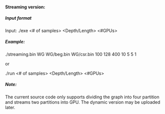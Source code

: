 #### Streaming version:

##### Input format
Input: ./exe <dataset name> <beg file> <csr file> <ThreadBlocks> <Threads> <# of samples> <FrontierSize> <NeighborSize> <Depth/Length> <#GPUs>

##### Example:
./streaming.bin WG WG/beg.bin WG/csr.bin 100 128 400 10 5 5 1

or 

./run <# of samples> <FrontierSize> <NeighborSize> <Depth/Length> <#GPUs>  



##### Note:
The current source code only supports dividing the graph into four partition and streams two partitions into GPU. The dynamic version may be uploaded later. 
